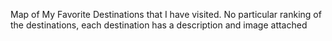 Map of My Favorite Destinations that I have visited.
No particular ranking of the destinations, each destination has a description and image attached 
